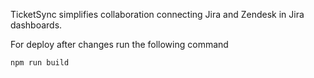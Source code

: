 TicketSync simplifies collaboration connecting Jira and Zendesk in Jira dashboards.

For deploy after changes run the following command
```
npm run build
```
